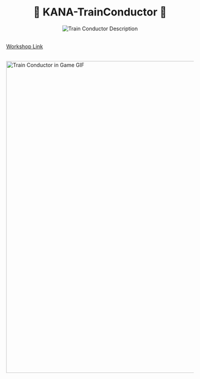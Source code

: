 <div align="center">

  # 🚊 KANA-TrainConductor 🚊

<img alt="Train Conductor Description" src="https://github.com/BrotatoMods/KANA-TrainConductor/assets/41547570/d7c8567d-9930-4708-9907-df7809fedfba" />

</div>

<br/>

[Workshop Link](https://steamcommunity.com/sharedfiles/filedetails/?id=3082201639) 

<br/>

  <img alt="Train Conductor in Game GIF" src="https://steamuserimages-a.akamaihd.net/ugc/2229906265390264291/6D7035ED0E982D89CEE2D170A5278B2C2FAF5365/?imw=5000&imh=5000&ima=fit&impolicy=Letterbox&imcolor=%23000000&letterbox=false" width="840" />
